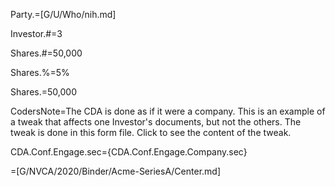 Party.=[G/U/Who/nih.md]

Investor.#=3

Shares.#=50,000

Shares.%=5%

Shares.$=$50,000

CodersNote=The CDA is done as if it were a company. This is an example of a tweak that affects one Investor's documents, but not the others. The tweak is done in this form file.  Click to see the content of the tweak.

CDA.Conf.Engage.sec=<span class='select'>{CDA.Conf.Engage.Company.sec}</span>

=[G/NVCA/2020/Binder/Acme-SeriesA/Center.md]
